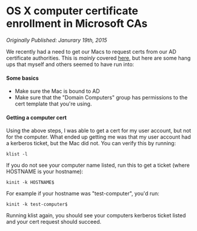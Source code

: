 # OS X computer certificate enrollment in Microsoft CAs

_Originally Published: Janurary 19th, 2015_

We recently had a need to get our Macs to request certs from our AD certificate authorities. This is _mainly_ covered [here](http://support.apple.com/en-us/HT5357), but here are some hang ups that myself and others seemed to have run into:

#### Some basics <a id="some-basics"></a>

* Make sure the Mac is bound to AD
* Make sure that the "Domain Computers" group has permissions to the cert template that you're using.

#### Getting a computer cert <a id="getting-a-computer-cert"></a>

Using the above steps, I was able to get a cert for my user account, but not for the computer. What ended up getting me was that my user account had a kerberos ticket, but the Mac did not. You can verify this by running:

```text
klist -l
```

If you do not see your computer name listed, run this to get a ticket \(where HOSTNAME is your hostname\):

```text
kinit -k HOSTNAME$
```

For example if your hostname was "test-computer", you'd run:

```text
kinit -k test-computer$
```

Running klist again, you should see your computers kerberos ticket listed and your cert request should succeed.

